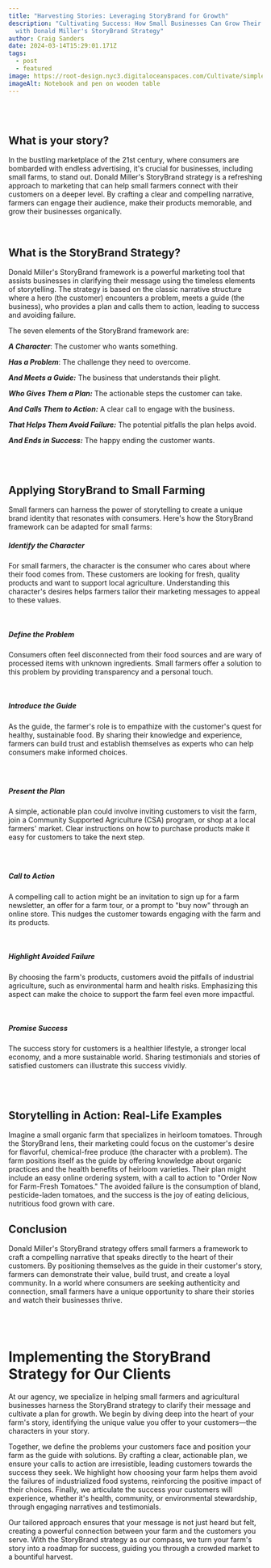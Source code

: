 ```yaml
---
title: "Harvesting Stories: Leveraging StoryBrand for Growth"
description: "Cultivating Success: How Small Businesses Can Grow Their Business
  with Donald Miller's StoryBrand Strategy"
author: Craig Sanders
date: 2024-03-14T15:29:01.171Z
tags:
  - post
  - featured
image: https://root-design.nyc3.digitaloceanspaces.com/Cultivate/simple-notebook-with-craft-paper-cover-empty-white-label-black-ballpoint-pen-aged-brushed-wooden-table%20(1).webp
imageAlt: Notebook and pen on wooden table
---
```



<br>

<br>

## **What is your story?**

In the bustling marketplace of the 21st century, where consumers are bombarded with endless advertising, it's crucial for businesses, including small farms, to stand out. Donald Miller's StoryBrand strategy is a refreshing approach to marketing that can help small farmers connect with their customers on a deeper level. By crafting a clear and compelling narrative, farmers can engage their audience, make their products memorable, and grow their businesses organically.

**<br>**

## **What is the StoryBrand Strategy?**

Donald Miller's StoryBrand framework is a powerful marketing tool that assists businesses in clarifying their message using the timeless elements of storytelling. The strategy is based on the classic narrative structure where a hero (the customer) encounters a problem, meets a guide (the business), who provides a plan and calls them to action, leading to success and avoiding failure.

The seven elements of the StoryBrand framework are:

***A Character***: The customer who wants something.

***Has a Problem***: The challenge they need to overcome.

***And Meets a Guide:*** The business that understands their plight.

***Who Gives Them a Plan:*** The actionable steps the customer can take.

***And Calls Them to Action:*** A clear call to engage with the business.

***That Helps Them Avoid Failure:*** The potential pitfalls the plan helps avoid.

***And Ends in Success:*** The happy ending the customer wants.

<br><br>

## Applying StoryBrand to Small Farming

Small farmers can harness the power of storytelling to create a unique brand identity that resonates with consumers. Here's how the StoryBrand framework can be adapted for small farms:

##### Identify the Character

For small farmers, the character is the consumer who cares about where their food comes from. These customers are looking for fresh, quality products and want to support local agriculture. Understanding this character's desires helps farmers tailor their marketing messages to appeal to these values.

<br>

##### Define the Problem

Consumers often feel disconnected from their food sources and are wary of processed items with unknown ingredients. Small farmers offer a solution to this problem by providing transparency and a personal touch.

<br>

##### Introduce the Guide

As the guide, the farmer's role is to empathize with the customer's quest for healthy, sustainable food. By sharing their knowledge and experience, farmers can build trust and establish themselves as experts who can help consumers make informed choices.

##### <br>

##### Present the Plan

A simple, actionable plan could involve inviting customers to visit the farm, join a Community Supported Agriculture (CSA) program, or shop at a local farmers' market. Clear instructions on how to purchase products make it easy for customers to take the next step.

##### <br>

##### Call to Action

A compelling call to action might be an invitation to sign up for a farm newsletter, an offer for a farm tour, or a prompt to "buy now" through an online store. This nudges the customer towards engaging with the farm and its products.

<br>

##### Highlight Avoided Failure

By choosing the farm's products, customers avoid the pitfalls of industrial agriculture, such as environmental harm and health risks. Emphasizing this aspect can make the choice to support the farm feel even more impactful.

<br>

##### Promise Success

The success story for customers is a healthier lifestyle, a stronger local economy, and a more sustainable world. Sharing testimonials and stories of satisfied customers can illustrate this success vividly.

<br>

<br>

## Storytelling in Action: Real-Life Examples

Imagine a small organic farm that specializes in heirloom tomatoes. Through the StoryBrand lens, their marketing could focus on the customer's desire for flavorful, chemical-free produce (the character with a problem). The farm positions itself as the guide by offering knowledge about organic practices and the health benefits of heirloom varieties. Their plan might include an easy online ordering system, with a call to action to "Order Now for Farm-Fresh Tomatoes." The avoided failure is the consumption of bland, pesticide-laden tomatoes, and the success is the joy of eating delicious, nutritious food grown with care.

## Conclusion

Donald Miller's StoryBrand strategy offers small farmers a framework to craft a compelling narrative that speaks directly to the heart of their customers. By positioning themselves as the guide in their customer's story, farmers can demonstrate their value, build trust, and create a loyal community. In a world where consumers are seeking authenticity and connection, small farmers have a unique opportunity to share their stories and watch their businesses thrive.

<br>

<br>

# Implementing the StoryBrand Strategy for Our Clients



At our agency, we specialize in helping small farmers and agricultural businesses harness the StoryBrand strategy to clarify their message and cultivate a plan for growth. We begin by diving deep into the heart of your farm's story, identifying the unique value you offer to your customers—the characters in your story. 

Together, we define the problems your customers face and position your farm as the guide with solutions. By crafting a clear, actionable plan, we ensure your calls to action are irresistible, leading customers towards the success they seek. We highlight how choosing your farm helps them avoid the failures of industrialized food systems, reinforcing the positive impact of their choices. Finally, we articulate the success your customers will experience, whether it's health, community, or environmental stewardship, through engaging narratives and testimonials. 

Our tailored approach ensures that your message is not just heard but felt, creating a powerful connection between your farm and the customers you serve. With the StoryBrand strategy as our compass, we turn your farm's story into a roadmap for success, guiding you through a crowded market to a bountiful harvest.
